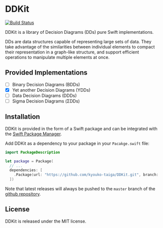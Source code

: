 # DDKit

[![Build Status](https://travis-ci.org/kyouko-taiga/DDKit.svg?branch=master)](https://travis-ci.org/kyouko-taiga/DDKit)

DDKit is a library of Decision Diagrams (DDs) pure Swift implementations.

DDs are data structures capable of representing large sets of data.
They take advantage of the similarities between individual elements
to compact their representation in a graph-like structure,
and support efficient operations to manipulate multiple elements at once.

## Provided Implementations

- [ ] Binary Decision Diagrams (BDDs)
- [x] Yet another Decision Diagrams (YDDs)
- [ ] Data Decision Diagrams (DDDs)
- [ ] Sigma Decision Diagrams (ΣDDs)

## Installation

DDKit is provided in the form of a Swift package and can be integrated with the
[Swift Package Manager](https://swift.org/package-manager/).

Add DDKit as a dependency to your package in your `Pacakge.swift` file:

```swift
import PackageDescription

let package = Package(
  // ...
  dependencies: [
    .Package(url: "https://github.com/kyouko-taiga/DDKit.git", branch: "master")
  ])
```

Note that latest releases will always be pushed to the `master` branch of the
[github repository](https://github.com/kyouko-taiga/DDKit.git).

## License

DDKit is released under the MIT license.
